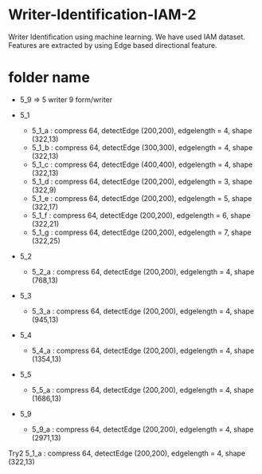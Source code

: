 # Writer-Identification-IAM-2
 Writer Identification using machine learning. We have used IAM dataset. Features are extracted by using Edge based directional feature.


# folder name
- 5_9 => 5 writer 9 form/writer
- 5_1
  - 5\_1\_a  : compress 64, detectEdge (200,200), edgelength = 4,  shape (322,13) 
  - 5\_1\_b  : compress 64, detectEdge (300,300), edgelength = 4,  shape (322,13)
  - 5\_1\_c  : compress 64, detectEdge (400,400), edgelength = 4,  shape (322,13)
  - 5\_1\_d  : compress 64, detectEdge (200,200), edgelength = 3,  shape (322,9)
  - 5\_1\_e  : compress 64, detectEdge (200,200), edgelength = 5,  shape (322,17)
  - 5\_1\_f  : compress 64, detectEdge (200,200), edgelength = 6,  shape (322,21)
  - 5\_1\_g  : compress 64, detectEdge (200,200), edgelength = 7,  shape (322,25)

- 5_2
  - 5\_2\_a  : compress 64, detectEdge (200,200), edgelength = 4,  shape (768,13)

- 5_3
	- 5\_3\_a  : compress 64, detectEdge (200,200), edgelength = 4,  shape (945,13)

- 5_4
	- 5\_4\_a  : compress 64, detectEdge (200,200), edgelength = 4,  shape (1354,13)

- 5_5
	- 5\_5\_a  : compress 64, detectEdge (200,200), edgelength = 4,  shape (1686,13)

- 5_9
	- 5\_9\_a  : compress 64, detectEdge (200,200), edgelength = 4,  shape (2971,13)


Try2
5\_1\_a  : compress 64, detectEdge (200,200), edgelength = 4,  shape (322,13)